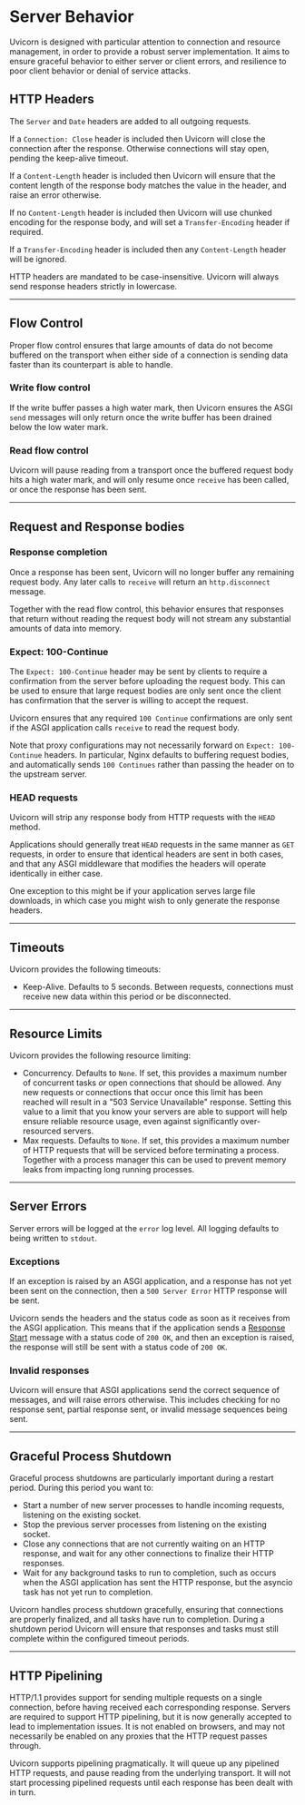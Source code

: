 # Server Behavior

Uvicorn is designed with particular attention to connection and resource management, in order to provide a robust server implementation. It aims to ensure graceful behavior to either server or client errors, and resilience to poor client behavior or denial of service attacks.

## HTTP Headers

The `Server` and `Date` headers are added to all outgoing requests.

If a `Connection: Close` header is included then Uvicorn will close the connection after the response. Otherwise connections will stay open, pending the keep-alive timeout.

If a `Content-Length` header is included then Uvicorn will ensure that the content length of the response body matches the value in the header, and raise an error otherwise.

If no `Content-Length` header is included then Uvicorn will use chunked encoding for the response body, and will set a `Transfer-Encoding` header if required.

If a `Transfer-Encoding` header is included then any `Content-Length` header will be ignored.

HTTP headers are mandated to be case-insensitive. Uvicorn will always send response headers strictly in lowercase.

---

## Flow Control

Proper flow control ensures that large amounts of data do not become buffered on the transport when either side of a connection is sending data faster than its counterpart is able to handle.

### Write flow control

If the write buffer passes a high water mark, then Uvicorn ensures the ASGI `send` messages will only return once the write buffer has been drained below the low water mark.

### Read flow control

Uvicorn will pause reading from a transport once the buffered request body hits a high water mark, and will only resume once `receive` has been called, or once the response has been sent.

---

## Request and Response bodies

### Response completion

Once a response has been sent, Uvicorn will no longer buffer any remaining request body. Any later calls to `receive` will return an `http.disconnect` message.

Together with the read flow control, this behavior ensures that responses that return without reading the request body will not stream any substantial amounts of data into memory.

### Expect: 100-Continue

The `Expect: 100-Continue` header may be sent by clients to require a confirmation from the server before uploading the request body. This can be used to ensure that large request bodies are only sent once the client has confirmation that the server is willing to accept the request.

Uvicorn ensures that any required `100 Continue` confirmations are only sent if the ASGI application calls `receive` to read the request body.

Note that proxy configurations may not necessarily forward on `Expect: 100-Continue` headers. In particular, Nginx defaults to buffering request bodies, and automatically sends `100 Continues` rather than passing the header on to the upstream server.

### HEAD requests

Uvicorn will strip any response body from HTTP requests with the `HEAD` method.

Applications should generally treat `HEAD` requests in the same manner as `GET` requests, in order to ensure that identical headers are sent in both cases, and that any ASGI middleware that modifies the headers will operate identically in either case.

One exception to this might be if your application serves large file downloads, in which case you might wish to only generate the response headers.

---

## Timeouts

Uvicorn provides the following timeouts:

* Keep-Alive. Defaults to 5 seconds. Between requests, connections must receive new data within this period or be disconnected.

---

## Resource Limits

Uvicorn provides the following resource limiting:

* Concurrency. Defaults to `None`. If set, this provides a maximum number of concurrent tasks *or* open connections that should be allowed. Any new requests or connections that occur once this limit has been reached will result in a "503 Service Unavailable" response. Setting this value to a limit that you know your servers are able to support will help ensure reliable resource usage, even against significantly over-resourced servers.
* Max requests. Defaults to `None`. If set, this provides a maximum number of HTTP requests that will be serviced before terminating a process. Together with a process manager this can be used to prevent memory leaks from impacting long running processes.

---

## Server Errors

Server errors will be logged at the `error` log level. All logging defaults to being written to `stdout`.

### Exceptions

If an exception is raised by an ASGI application, and a response has not yet been sent on the connection, then a `500 Server Error` HTTP response will be sent.

Uvicorn sends the headers and the status code as soon as it receives from the ASGI application. This means that if the application sends a [Response Start](https://asgi.readthedocs.io/en/latest/specs/www.html#response-start-send-event)
message with a status code of `200 OK`, and then an exception is raised, the response will still be sent with a status code of `200 OK`.

### Invalid responses

Uvicorn will ensure that ASGI applications send the correct sequence of messages, and will raise errors otherwise. This includes checking for no response sent, partial response sent, or invalid message sequences being sent.

---

## Graceful Process Shutdown

Graceful process shutdowns are particularly important during a restart period. During this period you want to:

* Start a number of new server processes to handle incoming requests, listening on the existing socket.
* Stop the previous server processes from listening on the existing socket.
* Close any connections that are not currently waiting on an HTTP response, and wait for any other connections to finalize their HTTP responses.
* Wait for any background tasks to run to completion, such as occurs when the ASGI application has sent the HTTP response, but the asyncio task has not yet run to completion.

Uvicorn handles process shutdown gracefully, ensuring that connections are properly finalized, and all tasks have run to completion. During a shutdown period Uvicorn will ensure that responses and tasks must still complete within the configured timeout periods.

---

## HTTP Pipelining

HTTP/1.1 provides support for sending multiple requests on a single connection, before having received each corresponding response. Servers are required to support HTTP pipelining, but it is now generally accepted to lead to implementation issues. It is not enabled on browsers, and may not necessarily be enabled on any proxies that the HTTP request passes through.

Uvicorn supports pipelining pragmatically. It will queue up any pipelined HTTP requests, and pause reading from the underlying transport. It will not start processing pipelined requests until each response has been dealt with in turn.
